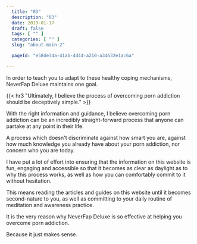 ```yaml
---
  title: "03"
  description: "03"
  date: 2019-01-17
  draft: false
  tags: [ "" ]
  categories: [ "" ]
  slug: "about-main-2"

  pageId: "e58de34a-41ab-4d44-a210-a34632e1ac6a"

---
```


In order to teach you to adapt to these healthy coping mechanisms, NeverFap Deluxe maintains one goal.
<!-- which I strongly believe is key to helping you effectively overcome your porn addiction -->


{{< hr3 "Ultimately, I believe the process of overcoming porn addiction should be deceptively simple." >}}


With the right information and guidance, I believe overcoming porn addiction can be an incredibly straight-forward process that anyone can partake at any point in their life.

A process which doesn't discriminate against how smart you are, against how much knowledge you already have about your porn addiction, nor concern who you are today. 

I have put a lot of effort into ensuring that the information on this website is fun, engaging and accessible so that it becomes as clear as daylight as to why this process works, as well as how you can comfortably commit to it without hesitation.

This means reading the articles and guides on this website until it becomes second-nature to you, as well as committing to your daily routine of meditation and awareness practice.

It is the very reason why NeverFap Deluxe is so effective at helping you overcome porn addiction.

Because it just makes sense.
